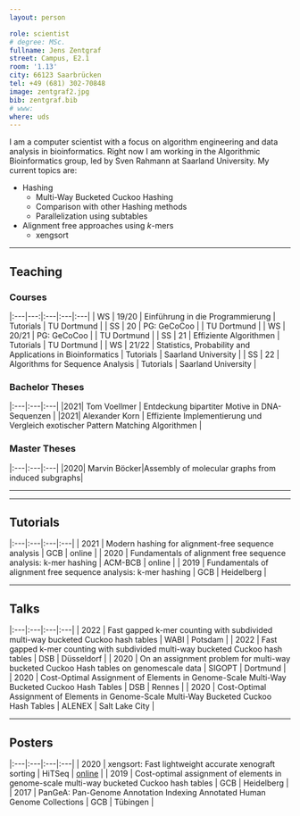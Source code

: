 ```yaml
---
layout: person

role: scientist
# degree: MSc.
fullname: Jens Zentgraf
street: Campus, E2.1
room: '1.13'
city: 66123 Saarbrücken
tel: +49 (681) 302-70848
image: zentgraf2.jpg
bib: zentgraf.bib
# www:
where: uds
---
```


I am a computer scientist with a focus on algorithm engineering and data analysis in bioinformatics. Right now I am working in the Algorithmic Bioinformatics group, led by Sven Rahmann at Saarland University. My current topics are:
- Hashing
  - Multi-Way Bucketed Cuckoo Hashing
  - Comparison with other Hashing methods
  - Parallelization using subtables
- Alignment free approaches using *k*-mers
  - xengsort

---

## Teaching

### Courses

|:---|---:|:---|:---|:---|
| WS | 19/20 | Einführung in die Programmierung | Tutorials | TU Dortmund |
| SS | 20 | PG: GeCoCoo |  |  TU Dortmund |
| WS | 20/21 | PG: GeCoCoo |  |  TU Dortmund |
| SS | 21 | Effiziente Algorithmen | Tutorials |  TU Dortmund |
| WS | 21/22 | Statistics, Probability and Applications in Bioinformatics | Tutorials | Saarland University |
| SS | 22 | Algorithms for Sequence Analysis | Tutorials |  Saarland University |

### Bachelor Theses


|:---|:---|:---|
|2021| Tom Voellmer | Entdeckung bipartiter Motive in DNA-Sequenzen |
|2021| Alexander Korn | Effiziente Implementierung und Vergleich exotischer Pattern Matching Algorithmen |

### Master Theses

|:---|:---|:---|
|2020| Marvin Böcker|Assembly of molecular graphs from induced subgraphs|

---
***

## Tutorials

|:---|:---|:---|:---|
| 2021 | Modern hashing for alignment-free sequence analysis | GCB | online |
| 2020 | Fundamentals of alignment free sequence analysis: k-mer hashing | ACM-BCB | online |
| 2019 | Fundamentals of alignment free sequence analysis: k-mer hashing | GCB | Heidelberg |

---

## Talks

|:---|:---|:---|:---|
| 2022 | Fast gapped k-mer counting with subdivided multi-way bucketed Cuckoo hash tables | WABI | Potsdam |
| 2022 | Fast gapped k-mer counting with subdivided multi-way bucketed Cuckoo hash tables | DSB | Düsseldorf |
| 2020 | On an assignment problem for multi-way bucketed Cuckoo Hash tables on genomescale data | SIGOPT | Dortmund |
| 2020 | Cost-Optimal Assignment of Elements in Genome-Scale Multi-Way Bucketed Cuckoo Hash Tables | DSB | Rennes |
| 2020 | Cost-Optimal Assignment of Elements in Genome-Scale Multi-Way Bucketed Cuckoo Hash Tables | ALENEX | Salt Lake City |

---

## Posters

|:---|:---|:---|:---|
| 2020 | xengsort: Fast lightweight accurate xenograft sorting | HiTSeq | [online](https://www.youtube.com/watch?v=Ywy2BT0oIqc) |
| 2019 | Cost-optimal assignment of elements in genome-scale multi-way bucketed Cuckoo hash tables | GCB | Heidelberg |
| 2017 | PanGeA: Pan-Genome Annotation Indexing Annotated Human Genome Collections | GCB | Tübingen |